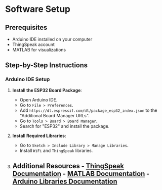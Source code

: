 # Software Setup

## Prerequisites
- Arduino IDE installed on your computer
- ThingSpeak account
- MATLAB for visualizations

## Step-by-Step Instructions

### Arduino IDE Setup
1. **Install the ESP32 Board Package**:
   - Open Arduino IDE.
   - Go to `File > Preferences`.
   - Add `https://dl.espressif.com/dl/package_esp32_index.json` to the "Additional Board Manager URLs".
   - Go to `Tools > Board > Board Manager`.
   - Search for "ESP32" and install the package.

2. **Install Required Libraries**:
   - Go to `Sketch > Include Library > Manage Libraries`.
   - Install `WiFi` and `ThingSpeak` libraries.

3. ## Additional Resources - [ThingSpeak Documentation](https://www.mathworks.com/help/thingspeak/) - [MATLAB Documentation](https://www.mathworks.com/help/matlab/) - [Arduino Libraries Documentation](https://www.arduino.cc/en/Reference/Libraries)

